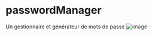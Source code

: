 # passwordManager
Un gestionnaire et générateur de mots de passe
![image](https://user-images.githubusercontent.com/75624478/154143635-351c8ea0-4193-4f12-a42e-fe01a24caaa0.png)
